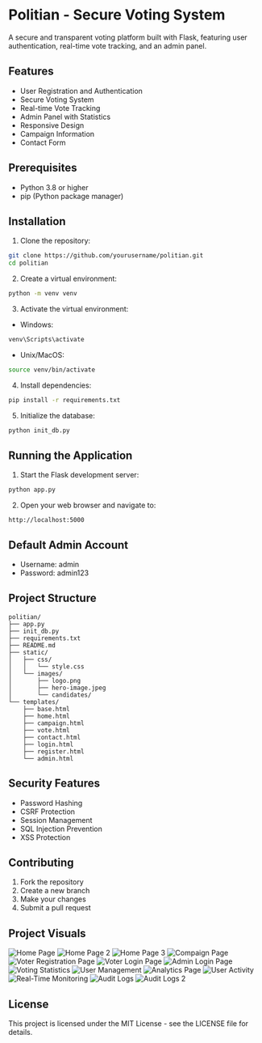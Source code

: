 # Politian - Secure Voting System

A secure and transparent voting platform built with Flask, featuring user authentication, real-time vote tracking, and an admin panel.

## Features

- User Registration and Authentication
- Secure Voting System
- Real-time Vote Tracking
- Admin Panel with Statistics
- Responsive Design
- Campaign Information
- Contact Form

## Prerequisites

- Python 3.8 or higher
- pip (Python package manager)

## Installation

1. Clone the repository:
```bash
git clone https://github.com/yourusername/politian.git
cd politian
```

2. Create a virtual environment:
```bash
python -m venv venv
```

3. Activate the virtual environment:
- Windows:
```bash
venv\Scripts\activate
```
- Unix/MacOS:
```bash
source venv/bin/activate
```

4. Install dependencies:
```bash
pip install -r requirements.txt
```

5. Initialize the database:
```bash
python init_db.py
```

## Running the Application

1. Start the Flask development server:
```bash
python app.py
```

2. Open your web browser and navigate to:
```
http://localhost:5000
```

## Default Admin Account

- Username: admin
- Password: admin123

## Project Structure

```
politian/
├── app.py
├── init_db.py
├── requirements.txt
├── README.md
├── static/
│   ├── css/
│   │   └── style.css
│   └── images/
│       ├── logo.png
│       ├── hero-image.jpeg
│       └── candidates/
└── templates/
    ├── base.html
    ├── home.html
    ├── campaign.html
    ├── vote.html
    ├── contact.html
    ├── login.html
    ├── register.html
    └── admin.html
```

## Security Features

- Password Hashing
- CSRF Protection
- Session Management
- SQL Injection Prevention
- XSS Protection

## Contributing

1. Fork the repository
2. Create a new branch
3. Make your changes
4. Submit a pull request

## Project Visuals

![Home Page](https://github.com/user-attachments/assets/d36c2d9c-171f-4c31-ad93-bd6d4706f2d2)
![Home Page 2](https://github.com/user-attachments/assets/872ac256-9c8c-4f47-92f3-0c6f3d1d1a49)
![Home Page 3](https://github.com/user-attachments/assets/7af0d71a-1082-4fdd-b4eb-3c1b25622a6e)
![Compaign Page](https://github.com/user-attachments/assets/01d97ba5-0da8-4637-97b6-a37d180c9816)
![Voter Registration Page](https://github.com/user-attachments/assets/a0a94693-9f50-4fc2-9ba6-a3250b726374)
![Voter Login Page](https://github.com/user-attachments/assets/35583ca3-4303-44a6-8f0b-4f60152ef9ca)
![Admin Login Page](https://github.com/user-attachments/assets/44b56f2b-5826-4568-b443-10d3a5fa1bfe)
![Voting Statistics](https://github.com/user-attachments/assets/623d9d16-41ee-4ab3-a517-f12cab2dd6f2)
![User Management](https://github.com/user-attachments/assets/63fb8b55-213a-48b1-a2a0-95abc41dc7d0)
![Analytics Page](https://github.com/user-attachments/assets/fae3acee-c93b-4006-bb6b-0e6fbde7221d)
![User Activity](https://github.com/user-attachments/assets/31bf4363-e139-47cf-afe5-39510f40fec8)
![Real-Time Monitoring](https://github.com/user-attachments/assets/0686d79f-3d89-499f-b0ac-32c5b9c0eb4b)
![Audit Logs](https://github.com/user-attachments/assets/23db6aab-d534-454c-9a0b-fc4a3c04a4c1)
![Audit Logs 2](https://github.com/user-attachments/assets/3dd34cee-b142-4b77-8139-4c4cff8e32bc)
















## License

This project is licensed under the MIT License - see the LICENSE file for details. 
